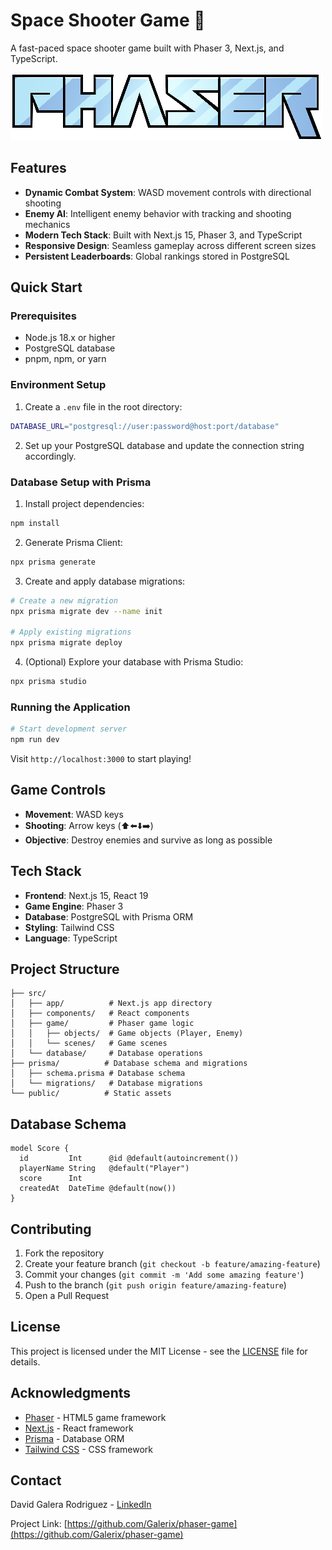 # Space Shooter Game 🚀

A fast-paced space shooter game built with Phaser 3, Next.js, and TypeScript.

![Space Shooter Game](public/assets/logo.png)

## Features

- **Dynamic Combat System**: WASD movement controls with directional shooting
- **Enemy AI**: Intelligent enemy behavior with tracking and shooting mechanics
- **Modern Tech Stack**: Built with Next.js 15, Phaser 3, and TypeScript
- **Responsive Design**: Seamless gameplay across different screen sizes
- **Persistent Leaderboards**: Global rankings stored in PostgreSQL

## Quick Start

### Prerequisites

- Node.js 18.x or higher
- PostgreSQL database
- pnpm, npm, or yarn

### Environment Setup

1. Create a `.env` file in the root directory:

```bash
DATABASE_URL="postgresql://user:password@host:port/database"
```

2. Set up your PostgreSQL database and update the connection string accordingly.

### Database Setup with Prisma

1. Install project dependencies:

```bash
npm install
```

2. Generate Prisma Client:

```bash
npx prisma generate
```

3. Create and apply database migrations:

```bash
# Create a new migration
npx prisma migrate dev --name init

# Apply existing migrations
npx prisma migrate deploy
```

4. (Optional) Explore your database with Prisma Studio:

```bash
npx prisma studio
```

### Running the Application

```bash
# Start development server
npm run dev
```

Visit `http://localhost:3000` to start playing!

## Game Controls

- **Movement**: WASD keys
- **Shooting**: Arrow keys (⬆️⬅️⬇️➡️)
- **Objective**: Destroy enemies and survive as long as possible

## Tech Stack

- **Frontend**: Next.js 15, React 19
- **Game Engine**: Phaser 3
- **Database**: PostgreSQL with Prisma ORM
- **Styling**: Tailwind CSS
- **Language**: TypeScript

## Project Structure

```
├── src/
│   ├── app/          # Next.js app directory
│   ├── components/   # React components
│   ├── game/         # Phaser game logic
│   │   ├── objects/  # Game objects (Player, Enemy)
│   │   └── scenes/   # Game scenes
│   └── database/     # Database operations
├── prisma/          # Database schema and migrations
│   ├── schema.prisma # Database schema
│   └── migrations/   # Database migrations
└── public/          # Static assets
```

## Database Schema

```prisma
model Score {
  id         Int      @id @default(autoincrement())
  playerName String   @default("Player")
  score      Int
  createdAt  DateTime @default(now())
}
```

## Contributing

1. Fork the repository
2. Create your feature branch (`git checkout -b feature/amazing-feature`)
3. Commit your changes (`git commit -m 'Add some amazing feature'`)
4. Push to the branch (`git push origin feature/amazing-feature`)
5. Open a Pull Request

## License

This project is licensed under the MIT License - see the [LICENSE](LICENSE) file for details.

## Acknowledgments

- [Phaser](https://phaser.io/) - HTML5 game framework
- [Next.js](https://nextjs.org/) - React framework
- [Prisma](https://www.prisma.io/) - Database ORM
- [Tailwind CSS](https://tailwindcss.com/) - CSS framework

## Contact

David Galera Rodriguez - [LinkedIn](https://es.linkedin.com/in/david-galera-rodriguez-47a65b1b6)

Project Link: [https://github.com/Galerix/phaser-game](https://github.com/Galerix/phaser-game)

